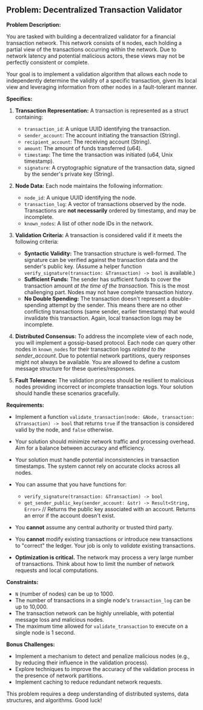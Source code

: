 ## Problem: Decentralized Transaction Validator

**Problem Description:**

You are tasked with building a decentralized validator for a financial transaction network. This network consists of `N` nodes, each holding a partial view of the transactions occurring within the network. Due to network latency and potential malicious actors, these views may not be perfectly consistent or complete.

Your goal is to implement a validation algorithm that allows each node to independently determine the validity of a specific transaction, given its local view and leveraging information from other nodes in a fault-tolerant manner.

**Specifics:**

1.  **Transaction Representation:** A transaction is represented as a struct containing:
    *   `transaction_id`: A unique UUID identifying the transaction.
    *   `sender_account`: The account initiating the transaction (String).
    *   `recipient_account`: The receiving account (String).
    *   `amount`: The amount of funds transferred (u64).
    *   `timestamp`: The time the transaction was initiated (u64, Unix timestamp).
    *   `signature`: A cryptographic signature of the transaction data, signed by the sender's private key (String).

2.  **Node Data:** Each node maintains the following information:
    *   `node_id`: A unique UUID identifying the node.
    *   `transaction_log`: A vector of transactions observed by the node. Transactions are **not necessarily** ordered by timestamp, and may be incomplete.
    *   `known_nodes`: A list of other node IDs in the network.

3.  **Validation Criteria:** A transaction is considered valid if it meets the following criteria:
    *   **Syntactic Validity:** The transaction structure is well-formed. The signature can be verified against the transaction data and the sender's public key. (Assume a helper function `verify_signature(transaction: &Transaction) -> bool` is available.)
    *   **Sufficient Funds:** The sender has sufficient funds to cover the transaction amount *at the time of the transaction.*  This is the most challenging part. Nodes may not have complete transaction history.
    *   **No Double Spending:**  The transaction doesn't represent a double-spending attempt by the sender. This means there are no other conflicting transactions (same sender, earlier timestamp) that would invalidate this transaction.  Again, local transaction logs may be incomplete.

4.  **Distributed Consensus:** To address the incomplete view of each node, you will implement a gossip-based protocol. Each node can query other nodes in `known_nodes` for their transaction logs *related to the sender_account*. Due to potential network partitions, query responses might not always be available.  You are allowed to define a custom message structure for these queries/responses.

5.  **Fault Tolerance:** The validation process should be resilient to malicious nodes providing incorrect or incomplete transaction logs. Your solution should handle these scenarios gracefully.

**Requirements:**

*   Implement a function `validate_transaction(node: &Node, transaction: &Transaction) -> bool` that returns `true` if the transaction is considered valid by the node, and `false` otherwise.

*   Your solution should minimize network traffic and processing overhead. Aim for a balance between accuracy and efficiency.

*   Your solution must handle potential inconsistencies in transaction timestamps. The system cannot rely on accurate clocks across all nodes.

*   You can assume that you have functions for:
    *   `verify_signature(transaction: &Transaction) -> bool`
    *   `get_sender_public_key(sender_account: &str) -> Result<String, Error>`  // Returns the public key associated with an account.  Returns an error if the account doesn't exist.

*   You **cannot** assume any central authority or trusted third party.

*   You **cannot** modify existing transactions or introduce new transactions to "correct" the ledger. Your job is only to *validate* existing transactions.

*   **Optimization is critical.**  The network may process a very large number of transactions.  Think about how to limit the number of network requests and local computations.

**Constraints:**

*   `N` (number of nodes) can be up to 1000.
*   The number of transactions in a single node's `transaction_log` can be up to 10,000.
*   The transaction network can be highly unreliable, with potential message loss and malicious nodes.
*   The maximum time allowed for `validate_transaction` to execute on a single node is 1 second.

**Bonus Challenges:**

*   Implement a mechanism to detect and penalize malicious nodes (e.g., by reducing their influence in the validation process).
*   Explore techniques to improve the accuracy of the validation process in the presence of network partitions.
*   Implement caching to reduce redundant network requests.

This problem requires a deep understanding of distributed systems, data structures, and algorithms. Good luck!
